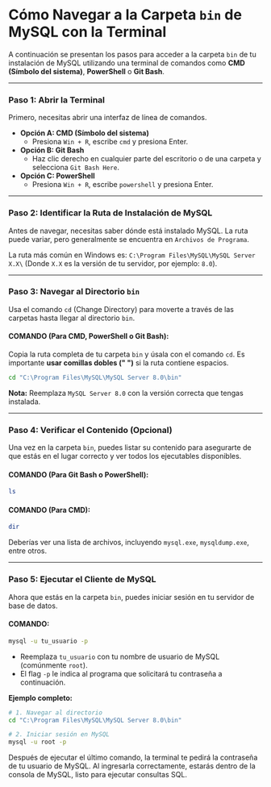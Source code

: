 # Cómo Navegar a la Carpeta `bin` de MySQL con la Terminal

A continuación se presentan los pasos para acceder a la carpeta `bin` de tu instalación de MySQL utilizando una terminal de comandos como **CMD (Símbolo del sistema)**, **PowerShell** o **Git Bash**.

---

### **Paso 1: Abrir la Terminal**

Primero, necesitas abrir una interfaz de línea de comandos.

-   **Opción A: CMD (Símbolo del sistema)**
    -   Presiona `Win + R`, escribe `cmd` y presiona Enter.
-   **Opción B: Git Bash**
    -   Haz clic derecho en cualquier parte del escritorio o de una carpeta y selecciona `Git Bash Here`.
-   **Opción C: PowerShell**
    -   Presiona `Win + R`, escribe `powershell` y presiona Enter.

---

### **Paso 2: Identificar la Ruta de Instalación de MySQL**

Antes de navegar, necesitas saber dónde está instalado MySQL. La ruta puede variar, pero generalmente se encuentra en `Archivos de Programa`.

La ruta más común en Windows es:
`C:\Program Files\MySQL\MySQL Server X.X\`
(Donde `X.X` es la versión de tu servidor, por ejemplo: `8.0`).

---

### **Paso 3: Navegar al Directorio `bin`**

Usa el comando `cd` (Change Directory) para moverte a través de las carpetas hasta llegar al directorio `bin`.

#### **COMANDO (Para CMD, PowerShell o Git Bash):**
Copia la ruta completa de tu carpeta `bin` y úsala con el comando `cd`. Es importante **usar comillas dobles (" ")** si la ruta contiene espacios.

```bash
cd "C:\Program Files\MySQL\MySQL Server 8.0\bin"
```

**Nota:** Reemplaza `MySQL Server 8.0` con la versión correcta que tengas instalada.

---

### **Paso 4: Verificar el Contenido (Opcional)**

Una vez en la carpeta `bin`, puedes listar su contenido para asegurarte de que estás en el lugar correcto y ver todos los ejecutables disponibles.

#### **COMANDO (Para Git Bash o PowerShell):**
```bash
ls
```

#### **COMANDO (Para CMD):**
```bash
dir
```
Deberías ver una lista de archivos, incluyendo `mysql.exe`, `mysqldump.exe`, entre otros.

---

### **Paso 5: Ejecutar el Cliente de MySQL**

Ahora que estás en la carpeta `bin`, puedes iniciar sesión en tu servidor de base de datos.

#### **COMANDO:**
```bash
mysql -u tu_usuario -p
```

-   Reemplaza `tu_usuario` con tu nombre de usuario de MySQL (comúnmente `root`).
-   El flag `-p` le indica al programa que solicitará tu contraseña a continuación.

**Ejemplo completo:**
```bash
# 1. Navegar al directorio
cd "C:\Program Files\MySQL\MySQL Server 8.0\bin"

# 2. Iniciar sesión en MySQL
mysql -u root -p
```

Después de ejecutar el último comando, la terminal te pedirá la contraseña de tu usuario de MySQL. Al ingresarla correctamente, estarás dentro de la consola de MySQL, listo para ejecutar consultas SQL.
